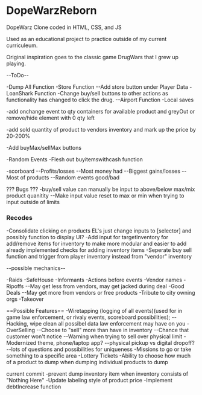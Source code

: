 # DopeWarzReborn

DopeWarz Clone coded in HTML, CSS, and JS

Used as an educational project to practice outside of my current curriculeum.

Original inspiration goes to the classic game DrugWars that I grew up playing.

--ToDo--


-Dump All Function
-Store Function
--Add store button under Player Data
-LoanShark Function
-Change buy/sell buttons to other actions as functionality has changed to click the drug.
--Airport Function
-Local saves

-add onchange event to qty containers for available product and greyOut or remove/hide element with 0 qty left

-add sold quantity of product to vendors inventory and mark up the price by 20-200%

-Add buyMax/sellMax buttons

-Random Events
-Flesh out buyitemswithcash function

-scorboard
--Profits/losses
--Most money had
--Biggest gains/losses
--Most of products
--Random events good/bad

??? Bugs ???
-buy/sell value can manually be input to above/below max/mix product quanitity
--Make input value reset to max or min when trying to input outside of limits

### Recodes ###
-Consolidate clicking on products EL's just change inputs to [selector] and possibly function to display UI?
-Add input for targetInventory for add/remove items for inventory to make more modular and easier to add already implemented checks for adding inventory items
-Seperate buy sell function and trigger from player inventory instead from "vendor" inventory

--possible mechanics--

-Raids
-SafeHouse
-Informants
-Actions before events
-Vendor names
-Ripoffs
--May get less from vendors, may get jacked during deal
-Good Deals
--May get more from vendors or free products
-Tribute to city owning orgs
-Takeover


==Possible Features==
-Wiretapping (logging of all events)(used for in game law enforcement, or rivaly events, scoreboard possibilities);
--Hacking, wipe clean all possibel data law enforcement may have on you
-OverSelling
--Choose to "sell" more than have in inventory
--Chance that customer won't notice
--Warning when trying to sell over physical limit
-Modernized theme, phone/laptop app?
--physical pickup vs digital dropoff?
--lots of questions and possibilities for uniqueness
-Missions to go or take something to a specific area
-Lottery Tickets
-Ability to choose how much of a product to dump when dumping individual products to dump



current commit 
-prevent dump inventory item when inventory consists of "Nothing Here"
-Update labeling style of product price
-Implement debtIncrease function